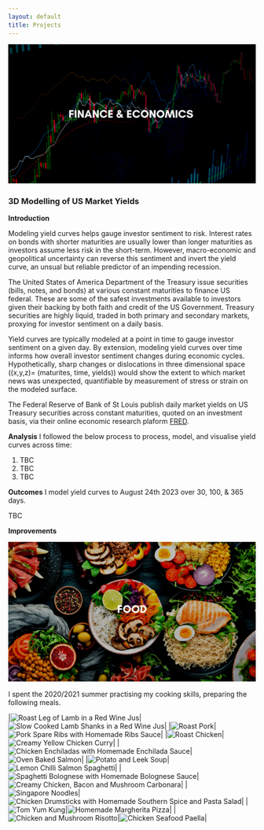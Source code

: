```yaml
---
layout: default
title: Projects
---
```


![Finance/Economics](assets/images/projects/finance-economics.png)

### **3D Modelling of US Market Yields**

**Introduction**

Modeling yield curves helps gauge investor sentiment to risk. Interest rates on bonds with shorter maturities are usually lower than longer maturities as investors assume less risk in the short-term. However, macro-economic and geopolitical uncertainty can reverse this sentiment and invert the yield curve, an unsual but reliable predictor of an impending recession.

The United States of America Department of the Treasury issue securities (bills, notes, and bonds) at various constant maturities to finance US federal. These are some of the safest investments available to investors given their backing by both faith and credit of the US Government. Treasury securities are highly liquid, traded in both primary and secondary markets, proxying for investor sentiment on a daily basis.

Yield curves are typically modeled at a point in time to gauge investor sentiment on a given day. By extension, modeling yield curves over time informs how overall investor sentiment changes during economic cycles. Hypothetically, sharp changes or dislocations in three dimensional space ((x,y,z)= (maturites, time, yields)) would show the extent to which market news was unexpected, quantifiable by measurement of stress or strain on the modeled surface.

The Federal Reserve of Bank of St Louis publish daily market yields on US Treasury securities across constant maturities, quoted on an investment basis, via their online economic research plaform [FRED](https://fred.stlouisfed.org).

**Analysis**
I followed the below process to process, model, and visualise yield curves across time:

1. TBC
2. TBC
3. TBC

**Outcomes**
I model yield curves to August 24th 2023 over 30, 100, & 365 days.

TBC

**Improvements**

![Cooking](assets/images/food.png)

I spent the 2020/2021 summer practising my cooking skills, preparing the following meals.

|![Roast Leg of Lamb in a Red Wine Jus](/assets/images/projects/food/leg-o-lamb.jpg)|![Slow Cooked Lamb Shanks in a Red Wine Jus](/assets/images/projects/food/lamb-shanks.jpg)|
|![Roast Pork](/assets/images/projects/food/roast-pork.jpg)|![Pork Spare Ribs with Homemade Ribs Sauce](/assets/images/projects/food/spare-ribs.jpg)|
|![Roast Chicken](/assets/images/projects/food/roast-chicken.jpg)|![Creamy Yellow Chicken Curry](/assets/images/projects/food/chicken-curry.jpg)|
|![Chicken Enchiladas with Homemade Enchilada Sauce](/assets/images/projects/food/enchiladas.jpg)|![Oven Baked Salmon](/assets/images/projects/food/salmon.jpg)|
|![Potato and Leek Soup](/assets/images/projects/food/potato-leek-soup.jpg)|![Lemon Chilli Salmon Spaghetti](/assets/images/projects/food/lcss.jpg)|
|![Spaghetti Bolognese with Homemade Bolognese Sauce](/assets/images/projects/food/bolognese.jpg)|![Creamy Chicken, Bacon and Mushroom Carbonara](/assets/images/projects/food/carbonara.jpg)|
|![Singapore Noodles](/assets/images/projects/food/singapore-noodles.jpg)|![Chicken Drumsticks with Homemade Southern Spice and Pasta Salad](/assets/images/projects/food/chicken-ds.jpg)|
|![Tom Yum Kung](/assets/images/projects/food/tom-yum-kung.jpg)|![Homemade Margherita Pizza](/assets/images/projects/food/pizza-hm.jpg)|
|![Chicken and Mushroom Risotto](/assets/images/projects/food/risotto.jpg)|![Chicken Seafood Paella](/assets/images/projects/food/paella.jpg)|
